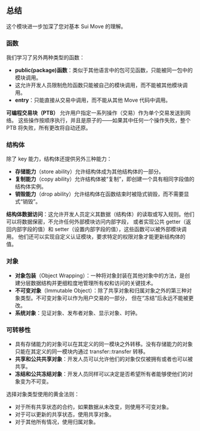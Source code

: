 ## 总结

这个模块进一步加深了您对基本 Sui Move 的理解。

### 函数

我们学习了另外两种类型的函数：

- **public(package)函数**：类似于其他语言中的包可见函数，只能被同一包中的模块调用。
- 这允许开发人员限制危险函数只能被自己的模块调用，而不能被其他模块调用。
- **entry**：只能直接从交易中调用，而不能从其他 Move 代码中调用。

**可编程交易块（PTB）** 允许用户指定一系列操作（交易）作为单个交易发送到网络。
这些操作按顺序执行，并且是原子的——如果其中任何一个操作失败，整个 PTB 将失败，所有更改将自动还原。

### 结构体

除了 key 能力，结构体还提供另外三种能力：

- **存储能力**（store ability）允许结构体成为其他结构体的一部分。
- **复制能力**（copy ability）允许结构体被“复制”，即创建一个具有相同字段值的结构体实例。
- **销毁能力**（drop ability）允许结构体在函数结束时被隐式销毁，而不需要显式“销毁”。

**结构体数据访问**：这允许开发人员定义其数据（结构体）的读取或写入规则。他们可以将数据保密，不允许任何外部模块访问内部字段，
或者实现公共 getter（返回内部字段的值）和 setter（设置内部字段的值），这些函数可以被外部模块调用。
他们还可以实现自定义认证模块，要求特定的权限对象才能更新结构体的值。

### 对象

- **对象包装**（Object Wrapping）：一种将对象封装在其他对象中的方法，是创建分层数据结构并更细粒度地管理所有权和访问的关键技术。
- **不可变对象**（Immutable Object）：除了共享对象和归属对象之外的第三种对象类型。不可变对象可以作为用户交易的一部分，
但在“冻结”后永远不能被更改。
- **系统对象**：见证对象、发布者对象、显示对象、时钟。

### 可转移性

- 具有存储能力的对象可以在其定义的同一模块之外转移。没有存储能力的对象只能在其定义的同一模块内通过 transfer::transfer 转移。
- **共享和公共共享对象**：开发人员可以允许他们的对象仅仅被拥有或者也可以被共享。
- **冻结和公共冻结对象**：开发人员同样可以决定是否希望所有者能够使他们的对象变为不可变。

选择对象类型使用的黄金法则：

- 对于所有共享状态的合约，如果数据从未改变，则使用不可变对象。
- 对于可以更新的共享状态，使用共享对象。
- 对于其他所有情况，使用归属对象。